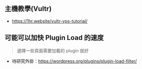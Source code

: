 ## 主機教學(Vultr)
- https://1hr.website/vultr-vps-tutorial/


## 可能可以加快 Plugin Load 的速度
> 選擇一些頁面需要加載的 plugin 就好
- 待研究外掛：https://wordpress.org/plugins/plugin-load-filter/
